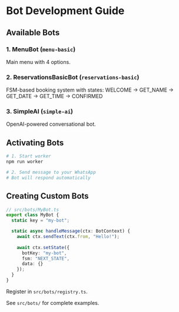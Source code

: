 # Bot Development Guide

## Available Bots

### 1. MenuBot (`menu-basic`)
Main menu with 4 options.

### 2. ReservationsBasicBot (`reservations-basic`)
FSM-based booking system with states: WELCOME → GET_NAME → GET_DATE → GET_TIME → CONFIRMED

### 3. SimpleAI (`simple-ai`)
OpenAI-powered conversational bot.

## Activating Bots

```bash
# 1. Start worker
npm run worker

# 2. Send message to your WhatsApp
# Bot will respond automatically
```

## Creating Custom Bots

```typescript
// src/bots/MyBot.ts
export class MyBot {
  static key = "my-bot";

  static async handleMessage(ctx: BotContext) {
    await ctx.sendText(ctx.from, "Hello!");
    
    await ctx.setState({
      botKey: "my-bot",
      fsm: "NEXT_STATE",
      data: {}
    });
  }
}
```

Register in `src/bots/registry.ts`.

See `src/bots/` for complete examples.
